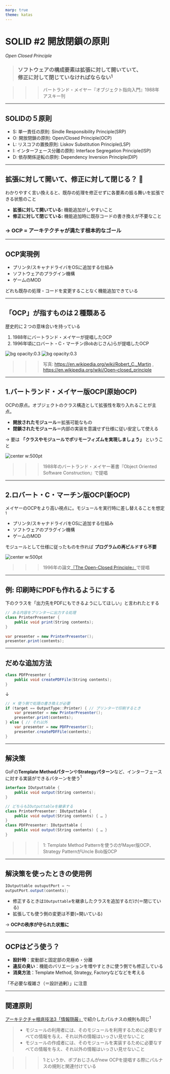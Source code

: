 ```yaml
---
marp: true
theme: katas
---
```

<!-- 
size: 16:9
paginate: true
-->
<!-- header: 勉強会# ― エンジニアとしての解像度を高めるための勉強会-->

# SOLID #2 開放閉鎖の原則
_Open Closed Principle_

> ### ソフトウェアの構成要素は拡張に対して開いていて、<br>修正に対して閉じていなければならない$^1$

>>> バートランド・メイヤー『オブジェクト指向入門』1988年 アスキー刊

<!-- 今回はOCP。SOLIDというオブジェクト指向設計するときに常に手元においておきたい５大原則のうち、保守・拡張しやすい構造の到達点を示した原則です。
２つは一見矛盾した性質のように見えますが、これこそがオブジェクト指向プログラミングのゴールを表しているということで楽しんで参加してください。 -->

---

## SOLIDの５原則

* S: 単一責任の原則: Sindle Responsibility Principle(SRP)
* O: 開放閉鎖の原則: Open/Closed Principle(OCP)
* L: リスコフの置換原則: Liskov Substitution Principle(LSP)
* I: インターフェース分離の原則: Interface Segregation Principle(ISP)
* D: 依存関係逆転の原則: Dependency Inversion Principle(DIP)

<!-- これらを実践することで堅牢なアーキテクチャを持つソフトウェアができる。 -->
<!-- 他の原則が割と覚えてからしばらく経つと使いこなせるようになるものが多いのに対して、この原則はすぐに設計や実装に使えるのが特徴です -->

---

## 拡張に対して開いて、修正に対して閉じる？ 🤔

わかりやすく言い換えると、既存の処理を修正せずに各要素の振る舞いを拡張できる状態のこと

* **拡張に対して開いている:** 機能追加がしやすいこと
* **修正に対して閉じている:** 機能追加時に既存コードの書き換えが不要なこと

### → OCP = アーキテクチャが満たす根本的なゴール

<!-- 拡張と修正の言葉の言葉の意味を整理しておく。
1. 拡張:
  * 新しい機能や振る舞いを追加すること。
  * 既存のコードを変更せずに新しいモジュールやクラスを追加することで行われる。
2. 修正:
  * 既存のコードの変更。
  * バグの修正や既存の機能の変更など、すでに存在するコードの内容を直接変更する行為。

OCPの目的は、新しい機能や変更が必要なとき、既存のコードを変更するのではなく、新しいコードを追加することでその要件を満たすことができるような設計を心がけること
https://zenn.dev/naas/scraps/41ed1c120aff53
-->

<!-- ちょっとした拡張のために大量の書き換えが必要になるようなら、そのプロジェクトは大失敗への道を進んでいることになる -->

<!-- もう一度繰り返しておくと、既存コードが修正不要で機能拡張できることがOCP -->

---

## OCP実現例

* プリンタ/スキャナドライバをOSに追加する仕組み
* ソフトウェアのプラグイン機構
* ゲームのMOD

どれも既存の処理・コードを変更することなく機能追加できている

<!-- 考えてみるとすごい状態。OS,ソフトウェア,ゲームソフト本体のコードを一切変更していないのに、これまでと同じ機能が同じように動作し、新しい機能も問題なく動いている。これがOCPが実現する世界。 -->
<!-- 自分たちの作るものもこんな風にできたら良いと思いませんか？今まで作ったものに手を触れずに、安心して新しい機能を追加できる。
自分はオブジェクト指向言語じゃないといって関係ないわけでもない。Cで書かれたLinuxでも同様にOSビルド不要でデバイスドライバを追加できるし。
OSみたいな大きなプログラムだけがメリットを享受するわけではない。AIや数理最適化の処理においても「この部分のロジックだけを別のものに取り替えてみたい」という試行錯誤が簡単にできるようになる。 -->
<!-- ちょっとOCPに興味が湧いてきましたよね -->

<!-- ただ、OCPはSOLIDの順番でこそ２番めに出てきているけれど、SOLID全般で目指すゴールの状態でもあるので、実現に必要なテクニックにはO以外の全部(S/L/I/D)すべての考え方が必要になる。なので今日は全体像を掴むための説明と、その説明理解に必要な概念を紹介します -->

---

## 「OCP」が指すものは２種類ある

歴史的に２つの意味合いを持っている

1. 1988年にバートランド・メイヤーが提唱したOCP
2. 1996年頃にロバート・C・マーチン(Bobおじさん)らが提唱したOCP

![bg opacity:0.3](assets/02-ocp-portrait_BertrandMeyer.jpg)
![bg opacity:0.3](assets/02-ocp-portrait_uncleBob.jpg)

>>> 写真: https://en.wikipedia.org/wiki/Robert_C._Martin , https://en.wikipedia.org/wiki/Open–closed_principle
<!-- OCPには歴史的に２つあるので、それを紐解きつつ具体例を示していきます -->

---

## 1.バートランド・メイヤー版OCP(原始OCP)

OCPの原点。オブジェクトのクラス構造として拡張性を取り入れることが主点。

* **開放されたモジュール**＝拡張可能なもの
* **閉鎖されたモジュール**＝内部の実装を意識せず仕様に従い安定して使える

→ 要は **「クラスやモジュールでポリモーフィズムを実現しましょう」** ということ

![center w:500pt](assets/02-ocp_mayer.png)

>>> 1988年のバートランド・メイヤー著書『Object Oriented Software Construction』で提唱

<!-- 親クラスで安定した仕様をしっかり定義しておき、それを継承する各サブクラスで実装の修正または拡張を行なっていくことで、具体的な処理はサブクラスで実装すれば、使用者にとっては親クラスを使っているつもりで処理を切り替えることができる。使用者は実体につられてソースコードを変更しなくても良い -->
<!--
 つまりメイヤーの原則では、具象メソッド（シグネチャ＋コード）の実装継承（implementation inheritance）と、サブクラスを追加定義していく深い継承が基本になる。
 親クラスは単なるインターフェースを定義するだけでなく実際の処理を持っていても良く、また子だけでなく孫クラスや曾孫クラスになることを想定している -->

---

## 2.ロバート・C・マーチン版OCP(新OCP)

メイヤーのOCPをより高い視点に。モジュールを実行時に差し替えることを想定$^1$

* プリンタ/スキャナドライバをOSに追加する仕組み
* ソフトウェアのプラグイン機構
* ゲームのMOD

モジュールとして仕様に従ったものを作れば **プログラムの再ビルドすら不要**

![center w:500pt](assets/02-ocp_unclebob.png)

>>> 1996年の論文[『The Open-Closed Principle』](https://docs.google.com/a/cleancoder.com/viewer?a=v&pid=explorer&chrome=true&srcid=0BwhCYaYDn8EgN2M5MTkwM2EtNWFkZC00ZTI3LWFjZTUtNTFhZGZiYmUzODc1&hl=en)で提唱

<!-- クラス構造の視点でいうと、マーチンの原則では、実装を持たない抽象メソッドだけ定義したインターフェースクラスを定義し、それを界面継承（interface inheritance）することが基本になる。継承関係はインターフェースの実装のみに留めて、実装の継承は抑えることがメイヤー版との違い。 -->

<!-- 一般的にOCPでググると出てくるのは、メイヤーのようにコードレベルでの話をしているものが多い。ただし最近は親クラスといっても実装を持たないスタイルが主流になっているので、その点ではボブおじさんのインターフェースのみ用意してそれを継承するという内容に近い -->

<!-- ちなみに昔はたくさんあったTwitterクライアントも広義のボブおじさん版OCPの適用例と言える。どのクライアントアプリもTwitterのAPIというインターフェースを守っていれば同じようにタイムラインを見たり投稿できた。このときにTwitterサービスそのものを修正する必要はない。 -->

---

## 例: 印刷時にPDFも作れるようにする

下のクラスを「出力先をPDFにもできるようにしてほしい」と言われたとする

```cs
// ある内容をプリンターに出力する処理
class PrinterPresenter {
    public void print(String contents);
}
 
var presenter = new PrinterPresenter();
presenter.print(contents);
```

---

## だめな追加方法
 
```cs
class PDFPresenter {
    public void createPDFFile(String contents);
}
```
↓
<!-- ❌ メソッド名がヤバい。PrinterPresenterとは関係なくてヤバい -->

```cs
// ✕ 使う側で処理の書き換えが必要
if (target == OutputType::Printer) { // プリンターで印刷するとき
    var presenter = new PrinterPresenter();
    presenter.print(contents);
} else { // それ以外
    var presenter = new PDFPresenter();
    presenter.createPDFFile(contents);
}
```
<!-- もしかすると次はディスプレイに表示することになるかもしれない。そのときにif文を追加する？ -->

---

## 解決策
 
GoFの**Template Methodパターン**や**Strategyパターン**など、インターフェースに対する実装ができるパターンを使う$^1$
 
```cs
interface IOutputtable {
    public void output(String contents);
}

// どちらもIOutputtableを継承する
class PrinterPresenter: IOutputtable {
    public void output(String contents) { … }
}
class PDFPresenter: IOutputtable {
    public void output(String contents) { … }
}
```

>>> 1: Template Method Patternを使うのがMayer版OCP、Strategy PatternがUncle Bob版OCP

---

## 解決策を使ったときの使用例
 
```cs
IOutputtable outuputPort = 〜
outputPort.output(contents);
```
 
* 修正するときは`IOutputtable`を継承したクラスを追加するだけ(＝閉じている)
* 拡張しても使う側の変更は不要(=開いている)
 
→ **OCPの秩序が守られた状態に**
 
<!-- ちなみに上のコードはメソッドをより抽象的な`output()`にしているのもポイント -->

<!-- C言語みたいに言語でOOPがサポートされないものでも、ヘッダファイルに対応する.cファイルを別のファイルにすることでビルド時に差し替えられる。C/C++のテストライブラリなんかはこの方法でmain()関数を差し替えている。
また実行時のポリモーフィズムにおいても関数ポインタなどを保持できる構造体と同じメモリアラインメントを持つ構造体を作って、そのポインタを保持するという方法で実現できる。参考までに。 -->

---

## OCPはどう使う？
 
* **設計時**：変動部と固定部の見極め・分離
* **違反の臭い**：機能のバリエーションを増やすときに使う側でも修正している
* **消臭方法**：Template Method, Strategy, Factoryなどなどを考える
 
「不必要な複雑さ（＝設計過剰）」に注意

<!-- 「変更に対して閉じている」についてもう少し広い例外も紹介しておきます。
あるモジュールやコードの、クライアント側(つまり使用する側)を変更する必要がない限り、既存の提供側すべてのコードを変更しても良い、という例外です。
これは内部では様々なコードが変更されている状況ではあるものの、それを使う側は変更前後でまったく同じように使えるようになっているというインターフェースの境界が作れていることを表します。これはこれで、当該コードとクライアントとの間に明確な境界が引かれていて不可侵な状態になっているので、変更に対して閉じていると言える。

つまり、疎結合になっていることはOCPの１つの実現された状態になっている -->

---

## 関連原則

[アーキテクチャ根底技法3「情報隠蔽」](01-basics/13-encapsulation_infohiding_pkg.md)で紹介したパルナスの規則も同じ$^1$

> * モジュールの利用者には、そのモジュールを利用するために必要なすべての情報を与え、それ以外の情報はいっさい見せないこと
> * モジュールの作成者には、そのモジュールを実装するために必要なすべての情報を与え、それ以外の情報はいっさい見せないこと

>>> 1:というか、ボブおじさんがnew OCPを提唱する際にパルナスの規則と関連付けている
